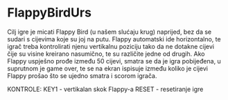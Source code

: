 # FlappyBirdUrs

Cilj igre je micati Flappy Bird (u našem slućaju krug) naprijed, bez da se sudari s cijevima koje su joj na putu. Flappy automatski ide horizontalno, te igrač treba kontrolirati njenu 
vertikalnu poziciju tako da ne dotakne cijevi čije su visine kreirano nasumično, te su različite jedne od drugih. Ako Flappy uspješno prođe između 50 cijevi, smatra se da je igra pobijeđena, u suprutnom je game over, te
se na ekran ispisuje između koliko je cijevi Flappy prošao što se ujedno smatra i scorom igrača.

KONTROLE: KEY1 - vertikalan skok Flappy-a
		  RESET - resetiranje igre